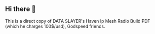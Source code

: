 ## Hi there 👋
This is a direct copy of DATA SLAYER's Haven Ip Mesh Radio Build PDF (which he charges 100$/usd), Godspeed friends.
<!--
**Mikehunt123454321/MikeHunt123454321** is a ✨ _special_ ✨ repository because its `README.md` (this file) appears on your GitHub profile.

Here are some ideas to get you started:

- 🔭 I’m currently working on ...
- 🌱 I’m currently learning ...
- 👯 I’m looking to collaborate on ...
- 🤔 I’m looking for help with ...
- 💬 Ask me about ...
- 📫 How to reach me: ...
- 😄 Pronouns: ...
- ⚡ Fun fact: ...
-->
